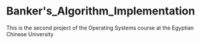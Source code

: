 # Banker's_Algorithm_Implementation
This is the second project of the Operating Systems course at the Egyptian Chinese University
